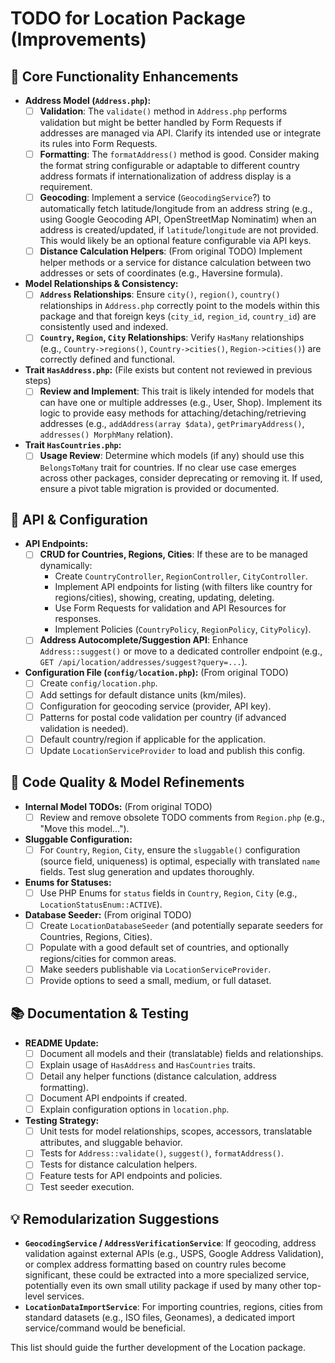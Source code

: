 # TODO for Location Package (Improvements)

## 🚀 Core Functionality Enhancements

-   **Address Model (`Address.php`):**
    -   [ ] **Validation**: The `validate()` method in `Address.php` performs validation but might be better handled by Form Requests if addresses are managed via API. Clarify its intended use or integrate its rules into Form Requests.
    -   [ ] **Formatting**: The `formatAddress()` method is good. Consider making the format string configurable or adaptable to different country address formats if internationalization of address display is a requirement.
    -   [ ] **Geocoding**: Implement a service (`GeocodingService`?) to automatically fetch latitude/longitude from an address string (e.g., using Google Geocoding API, OpenStreetMap Nominatim) when an address is created/updated, if `latitude`/`longitude` are not provided. This would likely be an optional feature configurable via API keys.
    -   [ ] **Distance Calculation Helpers**: (From original TODO) Implement helper methods or a service for distance calculation between two addresses or sets of coordinates (e.g., Haversine formula).
-   **Model Relationships & Consistency:**
    -   [ ] **`Address` Relationships**: Ensure `city()`, `region()`, `country()` relationships in `Address.php` correctly point to the models within this package and that foreign keys (`city_id`, `region_id`, `country_id`) are consistently used and indexed.
    -   [ ] **`Country`, `Region`, `City` Relationships**: Verify `HasMany` relationships (e.g., `Country->regions()`, `Country->cities()`, `Region->cities()`) are correctly defined and functional.
-   **Trait `HasAddress.php`:** (File exists but content not reviewed in previous steps)
    -   [ ] **Review and Implement**: This trait is likely intended for models that can have one or multiple addresses (e.g., User, Shop). Implement its logic to provide easy methods for attaching/detaching/retrieving addresses (e.g., `addAddress(array $data)`, `getPrimaryAddress()`, `addresses() MorphMany` relation).
-   **Trait `HasCountries.php`:**
    -   [ ] **Usage Review**: Determine which models (if any) should use this `BelongsToMany` trait for countries. If no clear use case emerges across other packages, consider deprecating or removing it. If used, ensure a pivot table migration is provided or documented.

## 🔧 API & Configuration

-   **API Endpoints:**
    -   [ ] **CRUD for Countries, Regions, Cities**: If these are to be managed dynamically:
        -   Create `CountryController`, `RegionController`, `CityController`.
        -   Implement API endpoints for listing (with filters like country for regions/cities), showing, creating, updating, deleting.
        -   Use Form Requests for validation and API Resources for responses.
        -   Implement Policies (`CountryPolicy`, `RegionPolicy`, `CityPolicy`).
    -   [ ] **Address Autocomplete/Suggestion API**: Enhance `Address::suggest()` or move to a dedicated controller endpoint (e.g., `GET /api/location/addresses/suggest?query=...`).
-   **Configuration File (`config/location.php`):** (From original TODO)
    -   [ ] Create `config/location.php`.
    -   [ ] Add settings for default distance units (km/miles).
    -   [ ] Configuration for geocoding service (provider, API key).
    -   [ ] Patterns for postal code validation per country (if advanced validation is needed).
    -   [ ] Default country/region if applicable for the application.
    -   [ ] Update `LocationServiceProvider` to load and publish this config.

## 🧹 Code Quality & Model Refinements

-   **Internal Model TODOs:** (From original TODO)
    -   [ ] Review and remove obsolete TODO comments from `Region.php` (e.g., "Move this model...").
-   **Sluggable Configuration:**
    -   [ ] For `Country`, `Region`, `City`, ensure the `sluggable()` configuration (source field, uniqueness) is optimal, especially with translated `name` fields. Test slug generation and updates thoroughly.
-   **Enums for Statuses:**
    -   [ ] Use PHP Enums for `status` fields in `Country`, `Region`, `City` (e.g., `LocationStatusEnum::ACTIVE`).
-   **Database Seeder:** (From original TODO)
    -   [ ] Create `LocationDatabaseSeeder` (and potentially separate seeders for Countries, Regions, Cities).
    -   [ ] Populate with a good default set of countries, and optionally regions/cities for common areas.
    -   [ ] Make seeders publishable via `LocationServiceProvider`.
    -   [ ] Provide options to seed a small, medium, or full dataset.

## 📚 Documentation & Testing

-   **README Update:**
    -   [ ] Document all models and their (translatable) fields and relationships.
    -   [ ] Explain usage of `HasAddress` and `HasCountries` traits.
    -   [ ] Detail any helper functions (distance calculation, address formatting).
    -   [ ] Document API endpoints if created.
    -   [ ] Explain configuration options in `location.php`.
-   **Testing Strategy:**
    -   [ ] Unit tests for model relationships, scopes, accessors, translatable attributes, and sluggable behavior.
    -   [ ] Tests for `Address::validate()`, `suggest()`, `formatAddress()`.
    -   [ ] Tests for distance calculation helpers.
    -   [ ] Feature tests for API endpoints and policies.
    -   [ ] Test seeder execution.

## 💡 Remodularization Suggestions

*   **`GeocodingService` / `AddressVerificationService`**: If geocoding, address validation against external APIs (e.g., USPS, Google Address Validation), or complex address formatting based on country rules become significant, these could be extracted into a more specialized service, potentially even its own small utility package if used by many other top-level services.
*   **`LocationDataImportService`**: For importing countries, regions, cities from standard datasets (e.g., ISO files, Geonames), a dedicated import service/command would be beneficial.

This list should guide the further development of the Location package.
